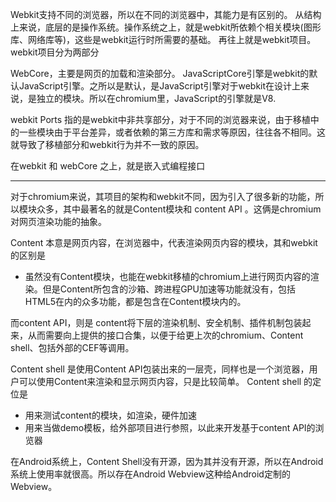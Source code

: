Webkit支持不同的浏览器，所以在不同的浏览器中，其能力是有区别的。
从结构上来说，底层的是操作系统。操作系统之上，就是webkit所依赖个相关模块(图形库、网络库等)，这些是webkit运行时所需要的基础。
再往上就是webkit项目。webkit项目分为两部分

WebCore，主要是网页的加载和渲染部分。
JavaScriptCore引擎是webkit的默认JavaScript引擎。之所以是默认，是JavaScript引擎对于webkit在设计上来说，是独立的模块。所以在chromium里，JavaScript的引擎就是V8.

webkit Ports 指的是webkit中非共享部分，对于不同的浏览器来说，由于移植中的一些模块由于平台差异，或者依赖的第三方库和需求等原因，往往各不相同。这就导致了移植部分和webkit行为并不一致的原因。

在webkit 和 webCore 之上，就是嵌入式编程接口

---

对于chromium来说，其项目的架构和webkit不同，因为引入了很多新的功能，所以模块众多，其中最著名的就是Content模块和 content API 。这俩是chromium对网页渲染功能的抽象。

Content 本意是网页内容，在浏览器中，代表渲染网页内容的模块，其和webkit的区别是
  * 虽然没有Content模块，也能在webkit移植的chromium上进行网页内容的渲染。但是Content所包含的沙箱、跨进程GPU加速等功能就没有，包括HTML5在内的众多功能，都是包含在Content模块内的。

而content API，则是 content将下层的渲染机制、安全机制、插件机制包装起来，从而需要向上提供的接口合集，以便于给更上次的chromium、Content shell、包括外部的CEF等调用。

Content shell 是使用Content API包装出来的一层壳，同样也是一个浏览器，用户可以使用Content来渲染和显示网页内容，只是比较简单。
Content shell 的定位是
  * 用来测试content的模块，如渲染，硬件加速
  * 用来当做demo模板，给外部项目进行参照，以此来开发基于content API的浏览器

在Android系统上，Content Shell没有开源，因为其并没有开源，所以在Android系统上使用率就很高。所以存在Android Webview这种给Android定制的Webview。



